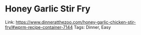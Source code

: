 # Honey Garlic Stir Fry

Link: https://www.dinneratthezoo.com/honey-garlic-chicken-stir-fry/#wprm-recipe-container-7144
Tags: Dinner, Easy